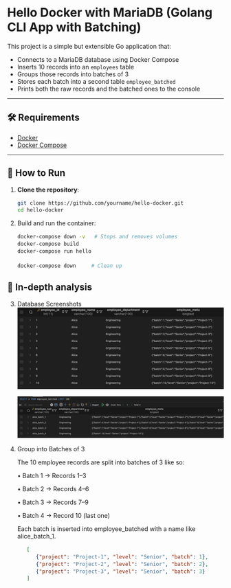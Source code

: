 # Hello Docker with MariaDB (Golang CLI App with Batching)

This project is a simple but extensible Go application that:

- Connects to a MariaDB database using Docker Compose
- Inserts 10 records into an `employees` table
- Groups those records into batches of 3
- Stores each batch into a second table `employee_batched`
- Prints both the raw records and the batched ones to the console

---

## 🛠 Requirements

- [Docker](https://www.docker.com/)
- [Docker Compose](https://docs.docker.com/compose/)

---

## 🚀 How to Run

1. **Clone the repository**:

   ```bash
   git clone https://github.com/yourname/hello-docker.git
   cd hello-docker

   ```

2. Build and run the container:

   ```bash
   docker-compose down -v   # Stops and removes volumes
   docker-compose build
   docker-compose run hello

   docker-compose down     # Clean up
   ```

## 🧱 In-depth analysis

3. Database Screenshots
   ![alt text](employee_table.png)

   ![alt text](employee_batched.png)

4. Group into Batches of 3

   The 10 employee records are split into batches of 3 like so:
      
      •	Batch 1 → Records 1–3
      
      •	Batch 2 → Records 4–6
      
      •	Batch 3 → Records 7–9
      
      •	Batch 4 → Record 10 (last one)

   Each batch is inserted into employee_batched with a name like alice_batch_1.
   ```json
      [
         {"project": "Project-1", "level": "Senior", "batch": 1},
         {"project": "Project-2", "level": "Senior", "batch": 2},
         {"project": "Project-3", "level": "Senior", "batch": 3}
      ]